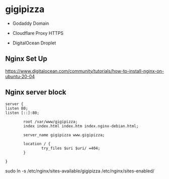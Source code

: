 # gigipizza

- Godaddy Domain

- Cloudflare Proxy HTTPS

- DigitalOcean Droplet

## Nginx Set Up

https://www.digitalocean.com/community/tutorials/how-to-install-nginx-on-ubuntu-20-04

## Nginx server block

```
server {
listen 80;
listen [::]:80;

        root /var/www/gigipizza;
        index index.html index.htm index.nginx-debian.html;

        server_name gigipizza www.gigipizza;

        location / {
                try_files $uri $uri/ =404;
        }

}
```

sudo ln -s /etc/nginx/sites-available/gigipizza /etc/nginx/sites-enabled/
